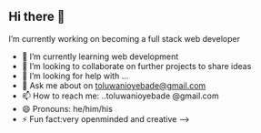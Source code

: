 ## Hi there 👋
 I’m currently working on becoming a full stack web developer
- 🌱 I’m currently learning web development
- 👯 I’m looking to collaborate on further projects to share ideas
- 🤔 I’m looking for help with ...
- 💬 Ask me about on toluwanioyebade@gmail.com
- 📫 How to reach me: ..toluwanioyebade @gmail.com
- 😄 Pronouns: he/him/his
- ⚡ Fun fact:very openminded and creative
-->

<!--
**Josh-only/Josh-only** is a ✨ _special_ ✨ repository because its `README.md` (this file) appears on your GitHub profile.

Here are some ideas to get you started:

- 🔭 I’m currently working on becoming a full stack web developer
- 🌱 I’m currently learning web development
- 👯 I’m looking to collaborate on further projects to share ideas
- 🤔 I’m looking for help with ...
- 💬 Ask me about on toluwanioyebade@gmail.com
- 📫 How to reach me: ..toluwanioyebade @gmail.com
- 😄 Pronouns: he/him/his
- ⚡ Fun fact:very openminded and creative
-->
